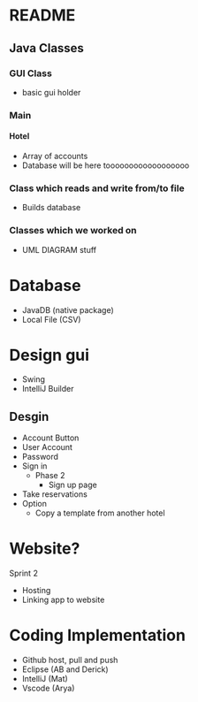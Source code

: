 # README

## Java Classes

### GUI Class

- basic gui holder

### Main

#### Hotel
 
- Array of accounts
- Database will be here toooooooooooooooooo


### Class which reads and write from/to file
 
 - Builds database
    
### Classes which we worked on
 
 - UML DIAGRAM stuff
    
    
# Database
   
 - JavaDB (native package)
 - Local File (CSV)
    
# Design gui

 - Swing
 - IntelliJ Builder

## Desgin

 - Account Button
 - User Account
 - Password
 - Sign in
   - Phase 2
       - Sign up page
  - Take reservations
  - Option
    - Copy a template from another hotel

# Website?

Sprint 2 

- Hosting
- Linking app to website

# Coding Implementation
    
- Github host, pull and push
- Eclipse (AB and Derick)
- IntelliJ  (Mat)
- Vscode (Arya)


    
 
